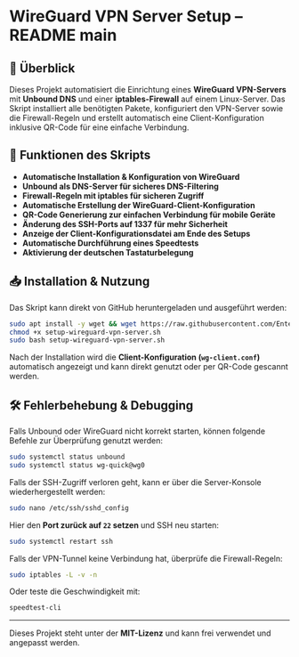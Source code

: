 # WireGuard VPN Server Setup – README main

## 📌 Überblick
Dieses Projekt automatisiert die Einrichtung eines **WireGuard VPN-Servers** mit **Unbound DNS** und einer **iptables-Firewall** auf einem Linux-Server. Das Skript installiert alle benötigten Pakete, konfiguriert den VPN-Server sowie die Firewall-Regeln und erstellt automatisch eine Client-Konfiguration inklusive QR-Code für eine einfache Verbindung.

## 🔹 Funktionen des Skripts
- **Automatische Installation & Konfiguration von WireGuard**
- **Unbound als DNS-Server für sicheres DNS-Filtering**
- **Firewall-Regeln mit iptables für sicheren Zugriff**
- **Automatische Erstellung der WireGuard-Client-Konfiguration**
- **QR-Code Generierung zur einfachen Verbindung für mobile Geräte**
- **Änderung des SSH-Ports auf 1337 für mehr Sicherheit**
- **Anzeige der Client-Konfigurationsdatei am Ende des Setups**
- **Automatische Durchführung eines Speedtests**
- **Aktivierung der deutschen Tastaturbelegung**

## 📥 Installation & Nutzung
Das Skript kann direkt von GitHub heruntergeladen und ausgeführt werden:
```bash
sudo apt install -y wget && wget https://raw.githubusercontent.com/Entertain-i-Pro/wireguard-vpn-server/main/setup-wireguard-vpn-server.sh
chmod +x setup-wireguard-vpn-server.sh
sudo bash setup-wireguard-vpn-server.sh
```
Nach der Installation wird die **Client-Konfiguration (`wg-client.conf`)** automatisch angezeigt und kann direkt genutzt oder per QR-Code gescannt werden.

## 🛠 Fehlerbehebung & Debugging
Falls Unbound oder WireGuard nicht korrekt starten, können folgende Befehle zur Überprüfung genutzt werden:
```bash
sudo systemctl status unbound
sudo systemctl status wg-quick@wg0
```
Falls der SSH-Zugriff verloren geht, kann er über die Server-Konsole wiederhergestellt werden:
```bash
sudo nano /etc/ssh/sshd_config
```
Hier den **Port zurück auf `22` setzen** und SSH neu starten:
```bash
sudo systemctl restart ssh
```
Falls der VPN-Tunnel keine Verbindung hat, überprüfe die Firewall-Regeln:
```bash
sudo iptables -L -v -n
```
Oder teste die Geschwindigkeit mit:
```bash
speedtest-cli
```

---
Dieses Projekt steht unter der **MIT-Lizenz** und kann frei verwendet und angepasst werden.
